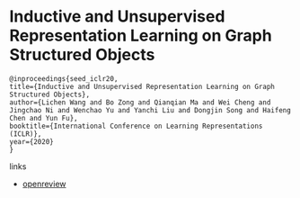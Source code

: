 # Inductive and Unsupervised Representation Learning on Graph Structured Objects

```
@inproceedings{seed_iclr20,
title={Inductive and Unsupervised Representation Learning on Graph Structured Objects},
author={Lichen Wang and Bo Zong and Qianqian Ma and Wei Cheng and Jingchao Ni and Wenchao Yu and Yanchi Liu and Dongjin Song and Haifeng Chen and Yun Fu},
booktitle={International Conference on Learning Representations (ICLR)},
year={2020}
}
```

links
- [openreview](https://openreview.net/forum?id=rkem91rtDB)
